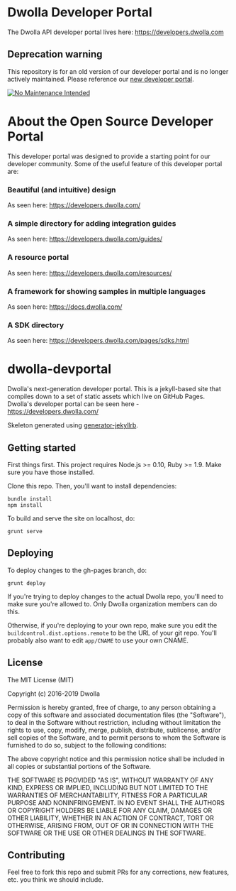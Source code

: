 # Dwolla Developer Portal

The Dwolla API developer portal lives here: https://developers.dwolla.com

## Deprecation warning

This repository is for an old version of our developer portal and is no longer actively maintained. Please reference our [new developer portal](https://github.com/Dwolla/dev-portal).

[![No Maintenance Intended](http://unmaintained.tech/badge.svg)](http://unmaintained.tech/)

# About the Open Source Developer Portal

This developer portal was designed to provide a starting point for our developer community. Some of the useful feature of this developer portal are: 

### Beautiful (and intuitive) design

As seen here: https://developers.dwolla.com/

### A simple directory for adding integration guides

As seen here: https://developers.dwolla.com/guides/

### A resource portal

As seen here: https://developers.dwolla.com/resources/

### A framework for showing samples in multiple languages

As seen here: https://docs.dwolla.com/

### A SDK directory

As seen here: https://developers.dwolla.com/pages/sdks.html

# dwolla-devportal

Dwolla's next-generation developer portal.  This is a jekyll-based site that compiles down to a set of static assets which live on GitHub Pages. Dwolla's developer portal can be seen here - https://developers.dwolla.com/

Skeleton generated using [generator-jekyllrb](https://github.com/robwierzbowski/generator-jekyllrb).

## Getting started

First things first.  This project requires Node.js >= 0.10, Ruby >= 1.9.  Make sure you have those installed.

Clone this repo.  Then, you'll want to install dependencies:

```
bundle install
npm install
```

To build and serve the site on localhost, do:

```
grunt serve
```

## Deploying

To deploy changes to the gh-pages branch, do:

```
grunt deploy
```

If you're trying to deploy changes to the actual Dwolla repo, you'll need to make sure you're allowed to.  Only Dwolla organization members can do this.

Otherwise, if you're deploying to your own repo, make sure you edit the `buildcontrol.dist.options.remote` to be the URL of your git repo.  You'll probably also want to edit `app/CNAME` to use your own CNAME.

## License

The MIT License (MIT)

Copyright (c) 2016-2019 Dwolla

Permission is hereby granted, free of charge, to any person obtaining a copy
of this software and associated documentation files (the "Software"), to deal
in the Software without restriction, including without limitation the rights
to use, copy, modify, merge, publish, distribute, sublicense, and/or sell
copies of the Software, and to permit persons to whom the Software is
furnished to do so, subject to the following conditions:

The above copyright notice and this permission notice shall be included in
all copies or substantial portions of the Software.

THE SOFTWARE IS PROVIDED "AS IS", WITHOUT WARRANTY OF ANY KIND, EXPRESS OR
IMPLIED, INCLUDING BUT NOT LIMITED TO THE WARRANTIES OF MERCHANTABILITY,
FITNESS FOR A PARTICULAR PURPOSE AND NONINFRINGEMENT. IN NO EVENT SHALL THE
AUTHORS OR COPYRIGHT HOLDERS BE LIABLE FOR ANY CLAIM, DAMAGES OR OTHER
LIABILITY, WHETHER IN AN ACTION OF CONTRACT, TORT OR OTHERWISE, ARISING FROM,
OUT OF OR IN CONNECTION WITH THE SOFTWARE OR THE USE OR OTHER DEALINGS IN
THE SOFTWARE.

## Contributing

Feel free to fork this repo and submit PRs for any corrections, new features, etc. you think we should include.

